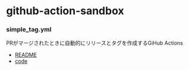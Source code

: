 # github-action-sandbox

### simple_tag.yml

PRがマージされたときに自動的にリリースとタグを作成するGiHub Actions

- [README](./docs/simple_tag)
- [code](.github/workflows/simple_tag.yml)

